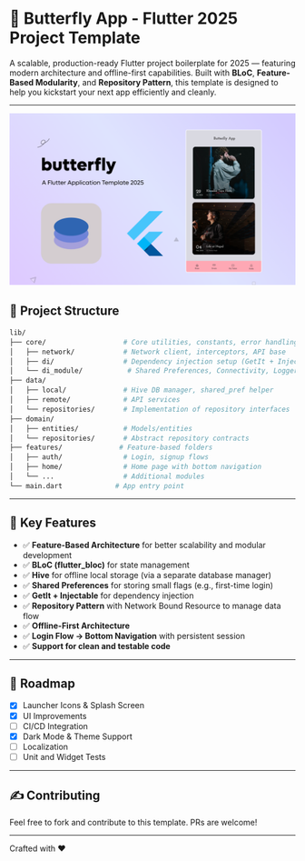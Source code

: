 # 🚀 Butterfly App - Flutter 2025 Project Template

A scalable, production-ready Flutter project boilerplate for 2025 — featuring modern architecture and offline-first capabilities. Built with **BLoC**, **Feature-Based Modularity**, and **Repository Pattern**, this template is designed to help you kickstart your next app efficiently and cleanly.

---

![App Preview](preview/showcase.png)


## 🧱 Project Structure

```bash
lib/
├── core/                   # Core utilities, constants, error handling
│   ├── network/            # Network client, interceptors, API base
│   ├── di/                 # Dependency injection setup (GetIt + Injectable)
│   └── di_module/           # Shared Preferences, Connectivity, Logger, etc.
├── data/                  
│   ├── local/              # Hive DB manager, shared_pref helper
│   ├── remote/             # API services
│   └── repositories/       # Implementation of repository interfaces
├── domain/                
│   ├── entities/           # Models/entities
│   └── repositories/       # Abstract repository contracts
├── features/              # Feature-based folders
│   ├── auth/               # Login, signup flows
│   ├── home/               # Home page with bottom navigation
│   └── ...                 # Additional modules
└── main.dart             # App entry point
```

---

## 🚀 Key Features

- ✅ **Feature-Based Architecture** for better scalability and modular development
- ✅ **BLoC (flutter_bloc)** for state management
- ✅ **Hive** for offline local storage (via a separate database manager)
- ✅ **Shared Preferences** for storing small flags (e.g., first-time login)
- ✅ **GetIt + Injectable** for dependency injection
- ✅ **Repository Pattern** with Network Bound Resource to manage data flow
- ✅ **Offline-First Architecture**
- ✅ **Login Flow -> Bottom Navigation** with persistent session
- ✅ **Support for clean and testable code**

---

## 📆 Roadmap

- [x] Launcher Icons & Splash Screen
- [x] UI Improvements
- [ ] CI/CD Integration
- [x] Dark Mode & Theme Support
- [ ] Localization
- [ ] Unit and Widget Tests

---

## ✍️ Contributing

Feel free to fork and contribute to this template. PRs are welcome!

---



Crafted with ❤️ 


